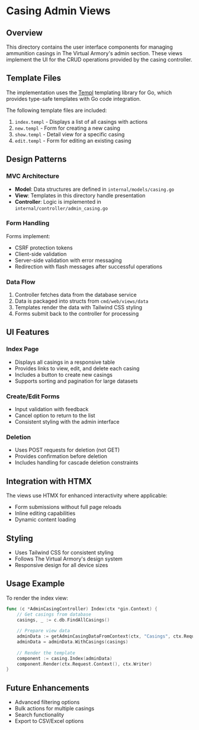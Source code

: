 # Casing Admin Views

## Overview
This directory contains the user interface components for managing ammunition casings in The Virtual Armory's admin section. These views implement the UI for the CRUD operations provided by the casing controller.

## Template Files
The implementation uses the [Templ](https://github.com/a-h/templ) templating library for Go, which provides type-safe templates with Go code integration.

The following template files are included:

1. `index.templ` - Displays a list of all casings with actions
2. `new.templ` - Form for creating a new casing
3. `show.templ` - Detail view for a specific casing
4. `edit.templ` - Form for editing an existing casing

## Design Patterns

### MVC Architecture
- **Model**: Data structures are defined in `internal/models/casing.go`
- **View**: Templates in this directory handle presentation
- **Controller**: Logic is implemented in `internal/controller/admin_casing.go`

### Form Handling
Forms implement:
- CSRF protection tokens
- Client-side validation
- Server-side validation with error messaging
- Redirection with flash messages after successful operations

### Data Flow
1. Controller fetches data from the database service
2. Data is packaged into structs from `cmd/web/views/data`
3. Templates render the data with Tailwind CSS styling
4. Forms submit back to the controller for processing

## UI Features

### Index Page
- Displays all casings in a responsive table
- Provides links to view, edit, and delete each casing
- Includes a button to create new casings
- Supports sorting and pagination for large datasets

### Create/Edit Forms
- Input validation with feedback
- Cancel option to return to the list
- Consistent styling with the admin interface

### Deletion
- Uses POST requests for deletion (not GET)
- Provides confirmation before deletion
- Includes handling for cascade deletion constraints

## Integration with HTMX
The views use HTMX for enhanced interactivity where applicable:
- Form submissions without full page reloads
- Inline editing capabilities
- Dynamic content loading

## Styling
- Uses Tailwind CSS for consistent styling
- Follows The Virtual Armory's design system
- Responsive design for all device sizes

## Usage Example
To render the index view:

```go
func (c *AdminCasingController) Index(ctx *gin.Context) {
    // Get casings from database
    casings, _ := c.db.FindAllCasings()
    
    // Prepare view data
    adminData := getAdminCasingDataFromContext(ctx, "Casings", ctx.Request.URL.Path)
    adminData = adminData.WithCasings(casings)
    
    // Render the template
    component := casing.Index(adminData)
    component.Render(ctx.Request.Context(), ctx.Writer)
}
```

## Future Enhancements
- Advanced filtering options
- Bulk actions for multiple casings
- Search functionality
- Export to CSV/Excel options 